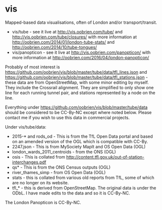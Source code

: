 # vis
Mapped-based data visualisations, often of London and/or transport/transit.

* vis/tube - see it live at http://vis.oobrien.com/tube/ and http://vis.oobrien.com/tube/closures/ with more information at http://oobrien.com/2014/01/london-tube-stats/ and http://oobrien.com/2014/10/tube-tongues/
* vis/panopticon - see it live at http://vis.oobrien.com/panopticon/ with more information at http://oobrien.com/2016/04/london-panopticon/

Probably of most interest is https://github.com/oobrien/vis/blob/master/tube/data/tfl_lines.json and https://github.com/oobrien/vis/blob/master/tube/data/tfl_stations.json - these data are from OpenStreetMap, with some minor editing by myself. They include the Crossrail alignment. They are simplified to only show one line for each running tunnel pair, and stations represented by a node on the line.

Everything under https://github.com/oobrien/vis/blob/master/tube/data should be considered to be CC-By-NC except where noted below. Please contact me if you wish to use this data in commercial projects. 

Under vis/tube/data:

* 2015-* and rods_od - This is from the TfL Open Data portal and based on an amended version of the OGL which is compatible with CC-By.
* 2247.json - This is from MySociety MapIt and OS Open Data (OGL)
* london_wards_2011_centroids - from the ONS (OGL)
* osis - This is collated from http://content.tfl.gov.uk/out-of-station-interchanges.pdf
* qs* - This is from the ONS Census outputs (OGL)
* river_thames_simp - from OS Open Data (OGL)
* stats - this is collated from various old reports from TfL, some of which are no longer on its website.
* tfl_* - this is derived from OpenStreetMap. The original data is under the ODbL. I have made edits to the data and so it is CC-By-NC.

The London Panopticon is CC-By-NC.